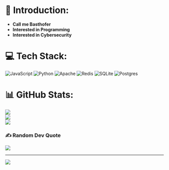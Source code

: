 # 🗿 Introduction:
- **Call me Basthofer**
- **Interested in Programming**
- **Interested in Cybersecurity**

  
# 💻 Tech Stack:
![JavaScript](https://img.shields.io/badge/javascript-%23323330.svg?style=for-the-badge&logo=javascript&logoColor=%23F7DF1E) ![Python](https://img.shields.io/badge/python-3670A0?style=for-the-badge&logo=python&logoColor=ffdd54) ![Apache](https://img.shields.io/badge/apache-%23D42029.svg?style=for-the-badge&logo=apache&logoColor=white) ![Redis](https://img.shields.io/badge/redis-%23DD0031.svg?style=for-the-badge&logo=redis&logoColor=white) ![SQLite](https://img.shields.io/badge/sqlite-%2307405e.svg?style=for-the-badge&logo=sqlite&logoColor=white) ![Postgres](https://img.shields.io/badge/postgres-%23316192.svg?style=for-the-badge&logo=postgresql&logoColor=white)
# 📊 GitHub Stats:
![](https://github-readme-stats.vercel.app/api?username=basthofer&theme=tokyonight&hide_border=false&include_all_commits=false&count_private=false)<br/>
![](https://github-readme-streak-stats.herokuapp.com/?user=basthofer&theme=tokyonight&hide_border=false)<br/>
![](https://github-readme-stats.vercel.app/api/top-langs/?username=basthofer&theme=tokyonight&hide_border=false&include_all_commits=false&count_private=false&layout=compact)

### ✍️ Random Dev Quote
![](https://quotes-github-readme.vercel.app/api?type=horizontal&theme=radical)

---
[![](https://visitcount.itsvg.in/api?id=thewizardcodex&icon=0&color=0)](https://visitcount.itsvg.in)

